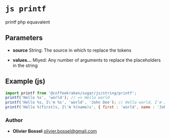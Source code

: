 


<!-- @namespace    sugar.js.string -->

# ```js printf ```


printf php equavalent

## Parameters

- **source**  String: The source in which to replace the tokens

- **values...**  Miyed: Any number of arguments to replace the placeholders in the string



## Example (js)

```js
import printf from '@coffeekraken/sugar/js/string/printf';
printf('Hello %s', 'world'); // => Hello world
printf('Hello %s, I\'m %s', 'world', 'John Doe'); // Hello world, I'm John Doe
printf('Hello %(first)s, I\'m %(name)s', { first : 'world', name : 'John Doe'}); // Hello world, I'm John Doe
```


### Author
- **Olivier Bossel** <a href="mailto:olivier.bossel@gmail.com">olivier.bossel@gmail.com</a> 



